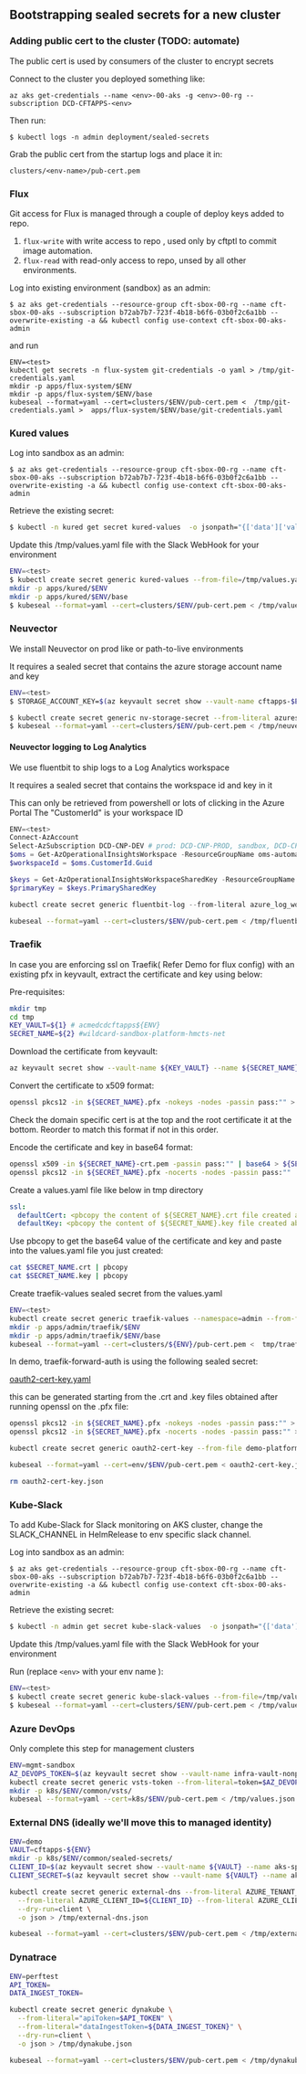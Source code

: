 ## Bootstrapping sealed secrets for a new cluster

### Adding public cert to the cluster (TODO: automate)
The public cert is used by consumers of the cluster to encrypt secrets

Connect to the cluster you deployed something like:
```
az aks get-credentials --name <env>-00-aks -g <env>-00-rg --subscription DCD-CFTAPPS-<env>
```

Then run:
```
$ kubectl logs -n admin deployment/sealed-secrets
```

Grab the public cert from the startup logs and place it in:
```
clusters/<env-name>/pub-cert.pem
```
### Flux 

Git access for Flux is managed through a couple of deploy keys added to repo.

1. `flux-write` with write access to repo , used only by cftptl to commit image automation.
2. `flux-read` with read-only access to repo, unsed by all other environments.

Log into existing environment (sandbox) as an admin:
```
$ az aks get-credentials --resource-group cft-sbox-00-rg --name cft-sbox-00-aks --subscription b72ab7b7-723f-4b18-b6f6-03b0f2c6a1bb --overwrite-existing -a && kubectl config use-context cft-sbox-00-aks-admin
```
and run
```
ENV=<test>
kubectl get secrets -n flux-system git-credentials -o yaml > /tmp/git-credentials.yaml
mkdir -p apps/flux-system/$ENV
mkdir -p apps/flux-system/$ENV/base
kubeseal --format=yaml --cert=clusters/$ENV/pub-cert.pem <  /tmp/git-credentials.yaml >  apps/flux-system/$ENV/base/git-credentials.yaml
```

### Kured values
Log into sandbox as an admin:
```
$ az aks get-credentials --resource-group cft-sbox-00-rg --name cft-sbox-00-aks --subscription b72ab7b7-723f-4b18-b6f6-03b0f2c6a1bb --overwrite-existing -a && kubectl config use-context cft-sbox-00-aks-admin
```

Retrieve the existing secret:
```bash
$ kubectl -n kured get secret kured-values  -o jsonpath="{['data']['values\.yaml']}" | base64 -D > /tmp/values.yaml
```
Update this /tmp/values.yaml file with the Slack WebHook for your environment

```bash
ENV=<test>
$ kubectl create secret generic kured-values --from-file=/tmp/values.yaml --namespace kured --dry-run=client -o json > /tmp/values.json
mkdir -p apps/kured/$ENV
mkdir -p apps/kured/$ENV/base
$ kubeseal --format=yaml --cert=clusters/$ENV/pub-cert.pem < /tmp/values.json > apps/kured/$ENV/base/kured-values.yaml
```

### Neuvector
We install Neuvector on prod like or path-to-live environments

It requires a sealed secret that contains the azure storage account name and key

```bash
ENV=<test>
$ STORAGE_ACCOUNT_KEY=$(az keyvault secret show --vault-name cftapps-$ENV --name storage-account-key --query value -o tsv)

$ kubectl create secret generic nv-storage-secret --from-literal azurestorageaccountkey=${STORAGE_ACCOUNT_KEY} --from-literal azurestorageaccountname=cftapps$ENV --namespace neuvector --dry-run=client -o json > /tmp/neuvector.json
$ kubeseal --format=yaml --cert=clusters/$ENV/pub-cert.pem < /tmp/neuvector.json > apps/neuvector/$ENV/base/nv-storage-secret.yaml
```

#### Neuvector logging to Log Analytics

We use fluentbit to ship logs to a Log Analytics workspace

It requires a sealed secret that contains the workspace id and key in it

This can only be retrieved from powershell or lots of clicking in the Azure Portal
The "CustomerId" is your workspace ID
```powershell
ENV=<test>
Connect-AzAccount
Select-AzSubscription DCD-CNP-DEV # prod: DCD-CNP-PROD, sandbox, DCD-CFT-Sandbox
$oms = Get-AzOperationalInsightsWorkspace -ResourceGroupName oms-automation
$workspaceId = $oms.CustomerId.Guid

$keys = Get-AzOperationalInsightsWorkspaceSharedKey -ResourceGroupName oms-automation -Name hmcts-nonprod # prod: hmcts-prod, sandbox: hmcts-sandbox
$primaryKey = $keys.PrimarySharedKey

kubectl create secret generic fluentbit-log --from-literal azure_log_workspace_id=$workspaceId --from-literal azure_log_workspace_shared_key=$primaryKey --namespace neuvector --dry-run=client -o json > /tmp/fluentbit-log.json
```

```bash
kubeseal --format=yaml --cert=clusters/$ENV/pub-cert.pem < /tmp/fluentbit-log.json > apps/neuvector/$ENV/base/fluentbit-log.yaml
```

### Traefik

In case you are enforcing ssl on Traefik( Refer Demo for flux config) with an existing pfx in keyvault, extract the certificate and key using below: 

Pre-requisites:

```bash
mkdir tmp
cd tmp
KEY_VAULT=${1} # acmedcdcftapps${ENV}
SECRET_NAME=${2} #wildcard-sandbox-platform-hmcts-net
```

Download the certificate from keyvault:

```bash
az keyvault secret show --vault-name ${KEY_VAULT} --name ${SECRET_NAME} --query value -o tsv | base64 -D > ${SECRET_NAME}.pfx
```

Convert the certificate to x509 format:

```bash
openssl pkcs12 -in ${SECRET_NAME}.pfx -nokeys -nodes -passin pass:"" > ${SECRET_NAME}-crt.pem 
```

Check the domain specific cert is at the top and the root certificate it at the bottom. Reorder to match this format if not in this order.

Encode the certificate and key in base64 format:

```bash
openssl x509 -in ${SECRET_NAME}-crt.pem -passin pass:"" | base64 > ${SECRET_NAME}.crt
openssl pkcs12 -in ${SECRET_NAME}.pfx -nocerts -nodes -passin pass:"" | base64 > ${SECRET_NAME}.key
```

Create a values.yaml file like below in tmp directory

```yaml
ssl:
  defaultCert: <pbcopy the content of ${SECRET_NAME}.crt file created above>
  defaultKey: <pbcopy the content of ${SECRET_NAME}.key file created above>
```
Use pbcopy to get the base64 value of the certificate and key and paste into the values.yaml file you just created:

```bash
cat $SECRET_NAME.crt | pbcopy
cat $SECRET_NAME.key | pbcopy
```

Create traefik-values sealed secret from the values.yaml 

```bash
ENV=<test>
kubectl create secret generic traefik-values --namespace=admin --from-file=values.yaml=tmp/values.yaml --dry-run=client -o yaml > tmp/traefiksecret.yaml
mkdir -p apps/admin/traefik/$ENV
mkdir -p apps/admin/traefik/$ENV/base
kubeseal --format=yaml --cert=clusters/${ENV}/pub-cert.pem <  tmp/traefiksecret.yaml >  apps/admin/$ENV/base/traefik-values.yaml
```

In demo, traefik-forward-auth is using the following sealed secret:

[oauth2-cert-key.yaml](../k8s/demo/common/sealed-secrets/oauth2-cert-key.yaml)

 this can be generated starting from the .crt and .key files obtained after running openssl on the .pfx file:

```bash
openssl pkcs12 -in ${SECRET_NAME}.pfx -nokeys -nodes -passin pass:"" > demo-platform-hmcts-crt.pem
openssl pkcs12 -in ${SECRET_NAME}.pfx -nocerts -nodes -passin pass:"" > demo-platform-hmcts-key.pem

kubectl create secret generic oauth2-cert-key --from-file demo-platform-hmcts-crt.pem --from-file demo-platform-hmcts-key.pem --namespace admin --dry-run -o json > oauth2-cert-key.json

kubeseal --format=yaml --cert=env/$ENV/pub-cert.pem < oauth2-cert-key.json > apps/admin/$ENV/base/oauth2-cert-key.yaml

rm oauth2-cert-key.json
```

### Kube-Slack
To add Kube-Slack for Slack monitoring on AKS cluster, change the SLACK_CHANNEL in HelmRelease to env specific slack channel.

Log into sandbox as an admin:
```
$ az aks get-credentials --resource-group cft-sbox-00-rg --name cft-sbox-00-aks --subscription b72ab7b7-723f-4b18-b6f6-03b0f2c6a1bb --overwrite-existing -a && kubectl config use-context cft-sbox-00-aks-admin
```

Retrieve the existing secret:
```bash
$ kubectl -n admin get secret kube-slack-values  -o jsonpath="{['data']['values\.yaml']}" | base64 -D > /tmp/values.yaml
```
Update this /tmp/values.yaml file with the Slack WebHook for your environment

Run (replace `<env>` with your env name ):
```bash
ENV=<test>
$ kubectl create secret generic kube-slack-values --from-file=/tmp/values.yaml --namespace admin --dry-run=client -o json > /tmp/values.json
$ kubeseal --format=yaml --cert=clusters/$ENV/pub-cert.pem < /tmp/values.json > apps/admin/$ENV/base/kube-slack-values.yaml
```

### Azure DevOps

Only complete this step for management clusters

```bash
ENV=mgmt-sandbox
AZ_DEVOPS_TOKEN=$(az keyvault secret show --vault-name infra-vault-nonprod --name azure-devops-token --query value -o tsv)
kubectl create secret generic vsts-token --from-literal=token=$AZ_DEVOPS_TOKEN --namespace vsts --dry-run=client -o json > /tmp/values.json
mkdir -p k8s/$ENV/common/vsts/
kubeseal --format=yaml --cert=k8s/$ENV/pub-cert.pem < /tmp/values.json > apps/vsts/$ENV/base/vsts-token.yaml
```

### External DNS (ideally we'll move this to managed identity)

```bash
ENV=demo
VAULT=cftapps-${ENV}
mkdir -p k8s/$ENV/common/sealed-secrets/
CLIENT_ID=$(az keyvault secret show --vault-name ${VAULT} --name aks-sp-app-id --query value -o tsv)
CLIENT_SECRET=$(az keyvault secret show --vault-name ${VAULT} --name aks-sp-app-password --query value -o tsv)

kubectl create secret generic external-dns --from-literal AZURE_TENANT_ID=531ff96d-0ae9-462a-8d2d-bec7c0b42082 \
  --from-literal AZURE_CLIENT_ID=${CLIENT_ID} --from-literal AZURE_CLIENT_SECRET=${CLIENT_SECRET} \
  --dry-run=client \
  -o json > /tmp/external-dns.json

kubeseal --format=yaml --cert=clusters/$ENV/pub-cert.pem < /tmp/external-dns.json > apps/$ENV/base/external-dns.yaml
```

### Dynatrace

```bash
ENV=perftest
API_TOKEN=
DATA_INGEST_TOKEN=

kubectl create secret generic dynakube \
  --from-literal="apiToken=$API_TOKEN" \
  --from-literal="dataIngestToken=${DATA_INGEST_TOKEN}" \
  --dry-run=client \
  -o json > /tmp/dynakube.json

kubeseal --format=yaml --cert=clusters/$ENV/pub-cert.pem < /tmp/dynakube.json > apps/dynatrace/$ENV/base/dynakube.yaml
```